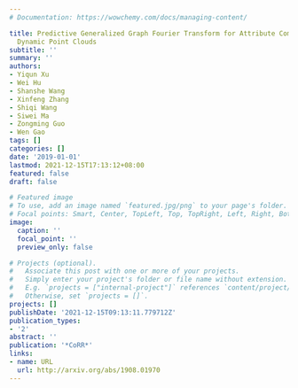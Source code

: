 ```yaml
---
# Documentation: https://wowchemy.com/docs/managing-content/

title: Predictive Generalized Graph Fourier Transform for Attribute Compression of
  Dynamic Point Clouds
subtitle: ''
summary: ''
authors:
- Yiqun Xu
- Wei Hu
- Shanshe Wang
- Xinfeng Zhang
- Shiqi Wang
- Siwei Ma
- Zongming Guo
- Wen Gao
tags: []
categories: []
date: '2019-01-01'
lastmod: 2021-12-15T17:13:12+08:00
featured: false
draft: false

# Featured image
# To use, add an image named `featured.jpg/png` to your page's folder.
# Focal points: Smart, Center, TopLeft, Top, TopRight, Left, Right, BottomLeft, Bottom, BottomRight.
image:
  caption: ''
  focal_point: ''
  preview_only: false

# Projects (optional).
#   Associate this post with one or more of your projects.
#   Simply enter your project's folder or file name without extension.
#   E.g. `projects = ["internal-project"]` references `content/project/deep-learning/index.md`.
#   Otherwise, set `projects = []`.
projects: []
publishDate: '2021-12-15T09:13:11.779712Z'
publication_types:
- '2'
abstract: ''
publication: '*CoRR*'
links:
- name: URL
  url: http://arxiv.org/abs/1908.01970
---
```

